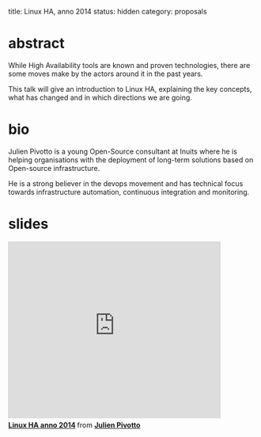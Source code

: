 title: Linux HA, anno 2014 
status: hidden
category: proposals


# abstract
While High Availability tools are known and proven technologies, there are
some moves make by the actors around it in the past years.

This talk will give an introduction to Linux HA, explaining the key
concepts, what has changed and in which directions we are going.

# bio
Julien Pivotto is a young Open-Source consultant at Inuits where he is
helping organisations with the deployment of long-term solutions based
on Open-source infrastructure.

He is a strong believer in the devops movement and has technical focus
towards infrastructure automation, continuous integration and
monitoring.

# slides
<iframe src="http://www.slideshare.net/slideshow/embed_code/33171148" width="427" height="356" frameborder="0" marginwidth="0" marginheight="0" scrolling="no" style="border:1px solid #CCC; border-width:1px 1px 0; margin-bottom:5px; max-width: 100%;" allowfullscreen> </iframe> <div style="margin-bottom:5px"> <strong> <a href="https://www.slideshare.net/roidelapluie/loadays-linuxha" title="Linux HA anno 2014" target="_blank">Linux HA anno 2014</a> </strong> from <strong><a href="http://www.slideshare.net/roidelapluie" target="_blank">Julien Pivotto</a></strong> </div>
